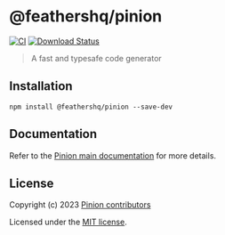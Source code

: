 # @feathershq/pinion

[![CI](https://github.com/feathershq/pinion/actions/workflows/nodejs.yml/badge.svg)](https://github.com/feathershq/pinion/actions/workflows/nodejs.yml)
[![Download Status](https://img.shields.io/npm/dm/@feathershq/pinion.svg?style=flat-square)](https://www.npmjs.com/package/@feathershq/pinion)

> A fast and typesafe code generator

## Installation

```
npm install @feathershq/pinion --save-dev
```

## Documentation

Refer to the [Pinion main documentation](https://github.com/feathershq/pinion) for more details.

## License

Copyright (c) 2023 [Pinion contributors](https://github.com/feathershq/pinion/graphs/contributors)

Licensed under the [MIT license](LICENSE).

